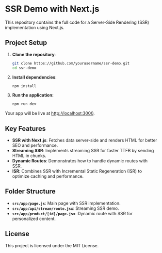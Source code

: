 # SSR Demo with Next.js

This repository contains the full code for a Server-Side Rendering (SSR) implementation using Next.js.

## Project Setup

1. **Clone the repository**:
    ```bash
    git clone https://github.com/yourusername/ssr-demo.git
    cd ssr-demo
    ```

2. **Install dependencies**:
    ```bash
    npm install
    ```

3. **Run the application**:
    ```bash
    npm run dev
    ```

Your app will be live at [http://localhost:3000](http://localhost:3000).

## Key Features

- **SSR with Next.js**: Fetches data server-side and renders HTML for better SEO and performance.
- **Streaming SSR**: Implements streaming SSR for faster TTFB by sending HTML in chunks.
- **Dynamic Routes**: Demonstrates how to handle dynamic routes with SSR.
- **ISR**: Combines SSR with Incremental Static Regeneration (ISR) to optimize caching and performance.

## Folder Structure

- **`src/app/page.js`**: Main page with SSR implementation.
- **`src/app/api/stream/route.jsx`**: Streaming SSR demo.
- **`src/app/product/[id]/page.jsx`**: Dynamic route with SSR for personalized content.

## License

This project is licensed under the MIT License.
